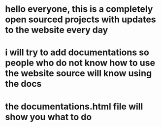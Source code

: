 # hello everyone, this is a completely open sourced projects with updates to the website every day
# i will try to add documentations so people who do not know how to use the website source will know using the docs 
# the documentations.html file will show you what to do

